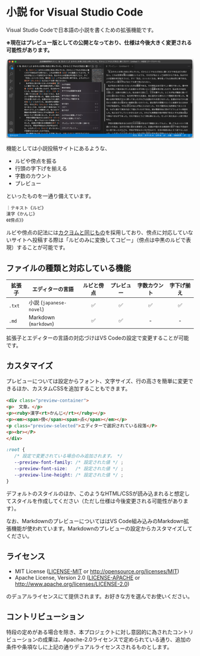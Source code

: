 # 小説 for Visual Studio Code

Visual Studio Codeで日本語の小説を書くための拡張機能です。

**※現在はプレビュー版としての公開となっており、仕様は今後大きく変更される可能性があります。**

![スクリーンショット](resources/screenshot.png)

機能としては小説投稿サイトにあるような、

- ルビや傍点を振る
- 行頭の字下げを揃える
- 字数のカウント
- プレビュー

といったものを一通り備えています。

```txt
｜テキスト《ルビ》
漢字《かんじ》
《《傍点》》
```

ルビや傍点の記法には[カクヨムと同じもの]を採用しており、傍点に対応していないサイトへ投稿する際は「ルビのみに変換してコピー」（傍点は中黒のルビで表現）することが可能です。

[カクヨムと同じもの]: https://kakuyomu.jp/help/entry/notation

## ファイルの種類と対応している機能

| 拡張子 | エディターの言語 | ルビと傍点 | プレビュー | 字数カウント | 字下げ揃え |
| --- | --- | :-: | :-: | :-: | :-: |
| `.txt` | 小説 (`japanese-novel`) | ✅ | ✅ | ✅ | ✅ |
| `.md` | Markdown (`markdown`) | ✅ | ✅ | - | - |

拡張子とエディターの言語の対応づけはVS Codeの設定で変更することが可能です。

## カスタマイズ

プレビューについては設定からフォント、文字サイズ、行の高さを簡単に変更できるほか、カスタムCSSを追加することもできます。

```html
<div class="preview-container">
<p>　文章。</p>
<p><ruby>漢字<rt>かんじ</rt></ruby></p>
<p><em><span>傍</span><span>点</span></em></p>
<p class="preview-selected">エディターで選択されている段落</P>
<p><br></P>
</div>
```

```css
:root {
   /* 設定で変更されている場合のみ追加されます。 */
   --preview-font-family: /* 設定された値 */ ;
   --preview-font-size:   /* 設定された値 */ ;
   --preview-line-height: /* 設定された値 */ ;
}
```

デフォルトのスタイルのほか、このようなHTML/CSSが読み込まれると想定してスタイルを作成してください（ただし仕様は今後変更される可能性があります）。

なお、MarkdownのプレビューについてははVS Code組み込みのMarkdown拡張機能が使われています。Markdownのプレビューの設定からカスタマイズしてください。

## ライセンス

- MIT License
   ([LICENSE-MIT](LICENSE-MIT) or http://opensource.org/licenses/MIT)
- Apache License, Version 2.0
   ([LICENSE-APACHE](LICENSE-APACHE) or http://www.apache.org/licenses/LICENSE-2.0)

のデュアルライセンスにて提供されます。お好きな方を選んでお使いください。

## コントリビューション

特段の定めがある場合を除き、本プロジェクトに対し意図的に為されたコントリビューションの成果は、Apache-2.0ライセンスで定められている通り、追加の条件や条項なしに上記の通りデュアルライセンスされるものとします。
